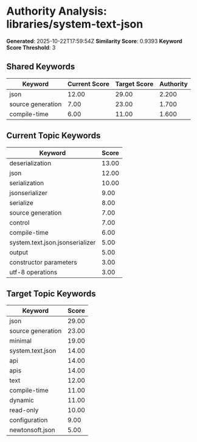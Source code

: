 # Authority Analysis: libraries/system-text-json

**Generated**: 2025-10-22T17:59:54Z
**Similarity Score**: 0.9393
**Keyword Score Threshold**: 3

## Shared Keywords

| Keyword | Current Score | Target Score | Authority |
|---------|---------------|--------------|-----------|
| json | 12.00 | 29.00 | 2.200 |
| source generation | 7.00 | 23.00 | 1.700 |
| compile-time | 6.00 | 11.00 | 1.600 |

## Current Topic Keywords

| Keyword | Score |
|---------|-------|
| deserialization | 13.00 |
| json | 12.00 |
| serialization | 10.00 |
| jsonserializer | 9.00 |
| serialize | 8.00 |
| source generation | 7.00 |
| control | 7.00 |
| compile-time | 6.00 |
| system.text.json.jsonserializer | 5.00 |
| output | 5.00 |
| constructor parameters | 3.00 |
| utf-8 operations | 3.00 |

## Target Topic Keywords

| Keyword | Score |
|---------|-------|
| json | 29.00 |
| source generation | 23.00 |
| minimal | 19.00 |
| system.text.json | 14.00 |
| api | 14.00 |
| apis | 14.00 |
| text | 12.00 |
| compile-time | 11.00 |
| dynamic | 11.00 |
| read-only | 10.00 |
| configuration | 9.00 |
| newtonsoft.json | 5.00 |

